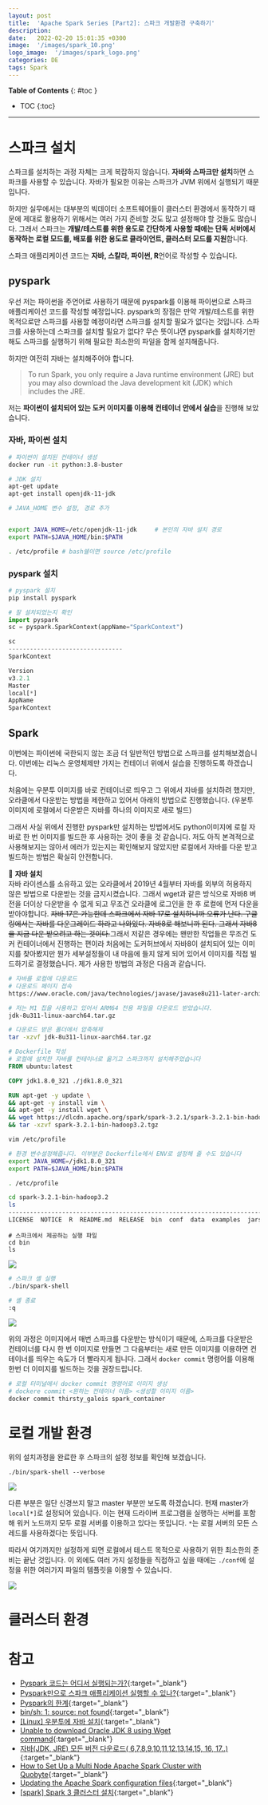 ```yaml
---
layout: post
title:  'Apache Spark Series [Part2]: 스파크 개발환경 구축하기'
description: 
date:   2022-02-20 15:01:35 +0300
image:  '/images/spark_10.png'
logo_image:  '/images/spark_logo.png'
categories: DE
tags: Spark
---
```

**Table of Contents**
{: #toc }
*  TOC
{:toc}

---

# 스파크 설치
스파크를 설치하는 과정 자체는 크게 복잡하지 않습니다. **자바와 스파크만 설치**하면 스파크를 사용할 수 있습니다. 자바가 필요한 이유는 스파크가 JVM 위에서 실행되기 때문입니다.  

하지만 실무에서는 대부분의 빅데이터 소프트웨어들이 클러스터 환경에서 동작하기 때문에 제대로 활용하기 위해서는 여러 가지 준비할 것도 많고 설정해야 할 것들도 많습니다. 그래서 스파크는 **개발/테스트를 위한 용도로 간단하게 사용할 때에는 단독 서버에서 동작하는 로컬 모드를, 배포를 위한 용도로 클라이언트, 클러스터 모드를 지원**합니다.  

스파크 애플리케이션 코드는 **자바, 스칼라, 파이썬, R**언어로 작성할 수 있습니다.  

## pyspark
우선 저는 파이썬을 주언어로 사용하기 때문에 pyspark를 이용해 파이썬으로 스파크 애플리케이션 코드를 작성할 예정입니다. pyspark의 장점은 만약 개발/테스트를 위한 목적으로만 스파크를 사용할 예정이라면 스파크를 설치할 필요가 없다는 것입니다. 스파크를 사용하는데 스파크를 설치할 필요가 없다? 무슨 뜻이냐면 pyspark를 설치하기만 해도 스파크를 실행하기 위해 필요한 최소한의 파일을 함께 설치해줍니다.  

하지만 여전히 자바는 설치해주어야 합니다.  

> To run Spark, you only require a Java runtime environment (JRE) but you may also download the Java development kit (JDK) which includes the JRE.  

저는 **파이썬이 설치되어 있는 도커 이미지를 이용해 컨테이너 안에서 실습**을 진행해 보았습니다.  


### 자바, 파이썬 설치
```sh
# 파이썬이 설치된 컨테이너 생성
docker run -it python:3.8-buster
```

```sh
# JDK 설치
apt-get update
apt-get install openjdk-11-jdk
```

```sh
# JAVA_HOME 변수 설정, 경로 추가


export JAVA_HOME=/etc/openjdk-11-jdk     # 본인의 자바 설치 경로
export PATH=$JAVA_HOME/bin:$PATH

. /etc/profile # bash쉘이면 source /etc/profile
```
### pyspark 설치
```sh
# pyspark 설치
pip install pyspark
```

```py
# 잘 설치되었는지 확인
import pyspark
sc = pyspark.SparkContext(appName="SparkContext")

sc
--------------------------------
SparkContext

Version
v3.2.1
Master
local[*]
AppName
SparkContext
```  

## Spark
이번에는 파이썬에 국한되지 않는 조금 더 일반적인 방법으로 스파크를 설치해보겠습니다. 이번에는 리눅스 운영체제만 가지는 컨테이너 위에서 실습을 진행하도록 하겠습니다.  

처음에는 우분투 이미지를 바로 컨테이너로 띄우고 그 위에서 자바를 설치하려 했지만, 오라클에서 다운받는 방법을 제한하고 있어서 아래의 방법으로 진행했습니다. (우분투 이미지에 로컬에서 다운받은 자바를 하나의 이미지로 새로 빌드)  

그래서 사실 위에서 진행한 pyspark만 설치하는 방법에서도 python이미지에 로컬 자바로 한 번 이미지를 빌드한 후 사용하는 것이 좋을 것 같습니다. 저도 아직 본격적으로 사용해보지는 않아서 에러가 있는지는 확인해보지 않았지만 로컬에서 자바를 다운 받고 빌드하는 방법은 확실히 안전합니다.  

🦊 **자바 설치**  
자바 라이센스를 소유하고 있는 오라클에서 2019년 4월부터 자바를 외부의 허용하지 않은 방법으로 다운받는 것을 금지시켰습니다. 그래서 wget과 같은 방식으로 자바8 버전을 더이상 다운받을 수 없게 되고 무조건 오라클에 로그인을 한 후 로컬에 먼저 다운을 받아야합니다. ~~자바 17은 가능한데 스파크에서 자바 17로 설치하니까 오류가 난다. 구글링에서는 자바를 다운그레이드 하라고 나와있다. 자바8로 해보니까 된다. 그래서 자바8을 지금 다운 받으려고 하는 것이다.~~그래서 저같은 경우에는 왠만한 작업들은 무조건 도커 컨테이너에서 진행하는 편이라 처음에는 도커허브에서 자바8이 설치되어 있는 이미지를 찾아봤지만 뭔가 세부설정들이 내 마음에 들지 않게 되어 있어서 이미지를 직접 빌드하기로 결정했습니다. 제가 사용한 방법의 과정은 다음과 같습니다.  

```sh
# 자바를 로컬에 다운로드
# 다운로드 페이지 접속
https://www.oracle.com/java/technologies/javase/javase8u211-later-archive-downloads.html

# 저는 M1 칩을 사용하고 있어서 ARM64 전용 파일을 다운로드 받았습니다.
jdk-8u311-linux-aarch64.tar.gz

# 다운로드 받은 폴더에서 압축해제
tar -xzvf jdk-8u311-linux-aarch64.tar.gz
```
```Dockerfile
# Dockerfile 작성
# 로컬에 설치한 자바를 컨테이너로 옮기고 스파크까지 설치해주었습니다
FROM ubuntu:latest

COPY jdk1.8.0_321 ./jdk1.8.0_321

RUN apt-get -y update \
&& apt-get -y install vim \
&& apt-get -y install wget \
&& wget https://dlcdn.apache.org/spark/spark-3.2.1/spark-3.2.1-bin-hadoop3.2.tgz \
&& tar -xzvf spark-3.2.1-bin-hadoop3.2.tgz
```

```sh
vim /etc/profile

# 환경 변수설정해줍니다. 이부분은 Dockerfile에서 ENV로 설정해 줄 수도 있습니다
export JAVA_HOME=/jdk1.8.0_321
export PATH=$JAVA_HOME/bin:$PATH

. /etc/profile
```


```sh
cd spark-3.2.1-bin-hadoop3.2
ls
--------------------------------------------------------------------------------------------------------------
LICENSE  NOTICE  R  README.md  RELEASE  bin  conf  data  examples  jars  kubernetes  licenses  python  sbin  yarn
```

```
# 스파크에서 제공하는 실행 파일
cd bin
ls
```

![](../images/../../images/spark_9.png) 

```sh
# 스파크 셸 실행
./bin/spark-shell

# 셸 종료
:q
```  

![](../images/../../images/spark_8.png)  


위의 과정은 이미지에서 매번 스파크를 다운받는 방식이기 때문에, 스파크를 다운받은 컨테이너를 다시 한 번 이미지로 만들면 그 다음부터는 새로 만든 이미지를 이용하면 컨테이너를 띄우는 속도가 더 빨라지게 됩니다. 그래서 `docker commit` 명령어를 이용해 한번 더 이미지를 빌드하는 것을 권장드립니다.  


```sh
# 로컬 터미널에서 docker commit 명령어로 이미지 생성
# dockere commit <원하는 컨테이너 이름> <생성할 이미지 이름>
docker commit thirsty_galois spark_container
```

# 로컬 개발 환경
위의 설치과정을 완료한 후 스파크의 설정 정보를 확인해 보겠습니다.  

```
./bin/spark-shell --verbose
```

![](../images/../../images/spark_11.png)  

다른 부분은 일단 신경쓰지 말고 master 부분만 보도록 하겠습니다. 현재 master가 `local[*]`로 설정되어 있습니다. 이는 현재 드라이버 프로그램을 실행하는 서버를 포함해 워커 노드까지 모두 로컬 서버를 이용하고 있다는 뜻입니다. `*`는 로컬 서버의 모든 스레드를 사용하겠다는 뜻입니다.  

따라서 여기까지만 설정하게 되면 로컬에서 테스트 목적으로 사용하기 위한 최소한의 준비는 끝난 것입니다. 이 외에도 여러 가지 설정들을 직접하고 싶을 때에는 `./conf`에 설정을 위한 여러가지 파일의 템플릿을 이용할 수 있습니다.  

![](../images/../../images/spark_12.png)  

# 클러스터 환경


# 참고  
- [Pyspark 코드는 어디서 실행되는가?](https://stackoverflow.com/questions/61816236/does-pyspark-code-run-in-jvm-or-python-subprocess){:target="_blank"}  
- [Pyspark만으로 스파크 애플리케이션 실행할 수 있나?](https://stackoverflow.com/questions/51728177/can-pyspark-work-without-spark){:target="_blank"}
- [Pyspark의 한계](https://stackoverflow.com/questions/58479357/pyspark-from-spark-installation-vs-pyspark-python-package){:target="_blank"}
- [bin/sh: 1: source: not found](https://askubuntu.com/questions/1363992/bin-sh-1-source-not-found){:target="_blank"}
- [[Linux] 우분투에 자바 설치](https://unit-15.tistory.com/114?category=521121#recentComments){:target="_blank"}
- [Unable to download Oracle JDK 8 using Wget command](https://superuser.com/questions/1466580/unable-to-download-oracle-jdk-8-using-wget-command){:target="_blank"}
- [자바(JDK, JRE) 모든 버전 다운로드( 6,7,8,9,10,11,12,13,14,15, 16, 17..)](https://nhj12311.tistory.com/37){:target="_blank"}
- [How to Set Up a Multi Node Apache Spark Cluster with Quobyte](https://www.quobyte.com/enterprise-analytics/howto-spark-quobyte-multinode){:target="_blank"}
- [Updating the Apache Spark configuration files](https://www.ibm.com/docs/en/zpfas/1.1.0?topic=structure-updating-apache-spark-configuration-files){:target="_blank"}
- [[spark] Spark 3 클러스터 설치](https://velog.io/@somnode/spark-cluster-install){:target="_blank"}